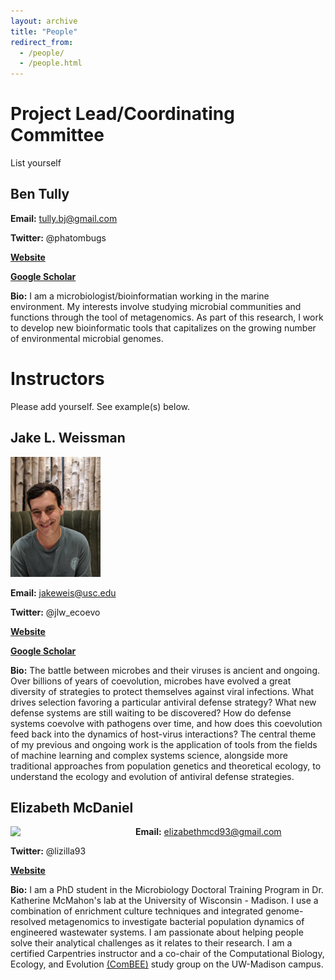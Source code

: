 ```yaml
---
layout: archive
title: "People"
redirect_from: 
  - /people/
  - /people.html
---
```


# Project Lead/Coordinating Committee

List yourself

## Ben Tully

**Email:** tully.bj@gmail.com

**Twitter:** @phatombugs

**[Website](https://bjtully.github.io/)**

**[Google Scholar](https://scholar.google.com/citations?user=UIACF0wAAAAJ&hl=en)**

**Bio:** I am a microbiologist/bioinformatian working in the marine environment. My interests involve studying microbial communities and functions through the tool of metagenomics. As part of this research, I work to develop new bioinformatic tools that capitalizes on the growing number of environmental microbial genomes.

# Instructors

Please add yourself. See example(s) below.


## Jake L. Weissman

![Me](/images/jlw2.jpg)

**Email:** jakeweis@usc.edu

**Twitter:** @jlw_ecoevo

**[Website](https://jlw-ecoevo.github.io)** 

**[Google Scholar](https://scholar.google.com/citations?user=IaAUSiQAAAAJ&hl=en)**

**Bio:** The battle between microbes and their viruses is ancient and ongoing. Over billions of years of coevolution, microbes have evolved a great diversity of strategies to protect themselves against viral infections. What drives selection favoring a particular antiviral defense strategy? What new defense systems are still waiting to be discovered? How do defense systems coevolve with pathogens over time, and how does this coevolution feed back into the dynamics of host-virus interactions? The central theme of my previous and ongoing work is the application of tools from the fields of machine learning and complex systems science, alongside more traditional approaches from population genetics and theoretical ecology, to understand the ecology and evolution of antiviral defense strategies.

## Elizabeth McDaniel
<img src="https://avatars1.githubusercontent.com/u/18299362?s=460&u=2759d5e6ec166f8f71fb0b1521324fe813d049a2&v=4" align="left" width="200">

**Email:** elizabethmcd93@gmail.com

**Twitter:** @lizilla93

**[Website](elizabethmcd93.github.io)**

**Bio:** I am a PhD student in the Microbiology Doctoral Training Program in Dr. Katherine McMahon's lab at the University of Wisconsin - Madison. I use a combination of enrichment culture techniques and integrated genome-resolved metagenomics to investigate bacterial population dynamics of engineered wastewater systems. I am passionate about helping people solve their analytical challenges as it relates to their research. I am a certified Carpentries instructor and a co-chair of the Computational Biology, Ecology, and Evolution [(ComBEE)](https://combee-uw-madison.github.io/studyGroup/) study group on the UW-Madison campus.
